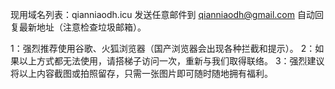 现用域名列表：qianniaodh.icu
发送任意邮件到 qianniaodh@gmail.com 自动回复最新地址（注意检查垃圾邮箱）。

1：强烈推荐使用谷歌、火狐浏览器（国产浏览器会出现各种拦截和提示）。
2：如果以上方式都无法使用，请搭梯子访问一次，重新与我们取得联络。
3：强烈建议将以上内容截图或拍照留存，只需一张图片即可随时随地拥有福利。
